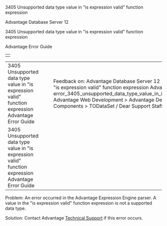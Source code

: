 3405 Unsupported data type value in "is expression valid" function expression




Advantage Database Server 12  

3405 Unsupported data type value in "is expression valid" function expression

Advantage Error Guide

|  |
| --- |
|  |

|  |  |  |  |  |
| --- | --- | --- | --- | --- |
| 3405 Unsupported data type value in "is expression valid" function expression  Advantage Error Guide |  |  | Feedback on: Advantage Database Server 12 - 3405 Unsupported data type value in "is expression valid" function expression Advantage Error Guide error\_3405\_unsupported\_data\_type\_value\_in\_is\_expression\_valid\_function\_expression Advantage Web Development > Advantage Delphi OData Client > Delphi OData Components > TODataSet / Dear Support Staff, |  |
| 3405 Unsupported data type value in "is expression valid" function expression  Advantage Error Guide |  |  |  |  |

Problem: An error occurred in the Advantage Expression Engine parser. A value in the "is expression valid" function expression is not a supported data type.

Solution: Contact Advantage [Technical Support](master_technical_support_u_s__and_canada.htm) if this error occurs.